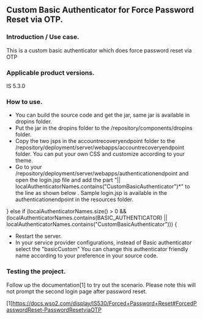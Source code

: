 ## Custom Basic Authenticator for Force Password Reset via OTP.
### Introduction / Use case.
This is a custom basic authenticator which does force password reset via OTP

### Applicable product versions.
IS 5.3.0

### How to use.
* You can build the source code and get the jar, same jar is available in dropins folder.
* Put the jar in the dropins folder to the <carbon-home>/repository/components/dropins folder.
* Copy the two jsps in the accountrecoveryendpoint folder to the <carbon-home>/repository/deployment/server/webapps/accountrecoveryendpoint folder. You can put your own CSS and customize according to your theme. 
* Go to your <carbon-home>/repository/deployment/server/webapps/authenticationendpoint and open the login.jsp file and add the part "|| localAuthenticatorNames.contains("CustomBasicAuthenticator")*" to the line as shown below  . 
Sample login.jsp is available in the authenticationendpoint  in the resources folder.
 

 } else if (localAuthenticatorNames.size() > 0 && (localAuthenticatorNames.contains(BASIC_AUTHENTICATOR) || localAuthenticatorNames.contains("CustomBasicAuthenticator"))) {
 

 * Restart the server.
 * In your service provider configurations, instead of Basic authenticator select the "basicCustom"  You can change this authenticator friendly name according to your preference in your source code.

### Testing the project.
Follow up the documentation[1] to try out the scenario. Please note this will not prompt the second login page after password reset.
 
 [1]https://docs.wso2.com/display/IS530/Forced+Password+Reset#ForcedPasswordReset-PasswordResetviaOTP